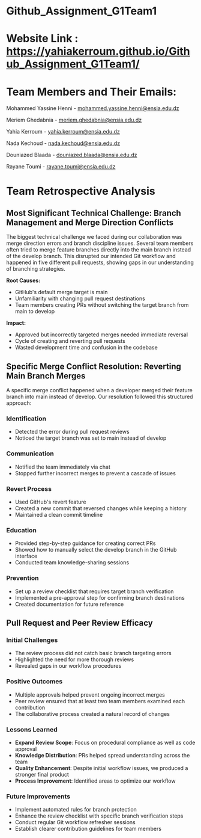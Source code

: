 # Github_Assignment_G1Team1

# Website Link : https://yahiakerroum.github.io/Github_Assignment_G1Team1/

# Team Members and Their Emails:

Mohammed Yassine Henni - mohammed.yassine.henni@ensia.edu.dz

Meriem Ghedabnia - meriem.ghedabnia@ensia.edu.dz

Yahia Kerroum - yahia.kerroum@ensia.edu.dz

Nada Kechoud - nada.kechoud@ensia.edu.dz

Douniazed Blaada - douniazed.blaada@ensia.edu.dz

Rayane Toumi - rayane.toumi@ensia.edu.dz

# Team Retrospective Analysis

## Most Significant Technical Challenge: Branch Management and Merge Direction Conflicts

The biggest technical challenge we faced during our collaboration was merge direction errors and branch discipline issues. Several team members often tried to merge feature branches directly into the main branch instead of the develop branch. This disrupted our intended Git workflow and happened in five different pull requests, showing gaps in our understanding of branching strategies.

**Root Causes:**
- GitHub's default merge target is main
- Unfamiliarity with changing pull request destinations
- Team members creating PRs without switching the target branch from main to develop

**Impact:**
- Approved but incorrectly targeted merges needed immediate reversal
- Cycle of creating and reverting pull requests
- Wasted development time and confusion in the codebase

## Specific Merge Conflict Resolution: Reverting Main Branch Merges

A specific merge conflict happened when a developer merged their feature branch into main instead of develop. Our resolution followed this structured approach:

### Identification
- Detected the error during pull request reviews
- Noticed the target branch was set to main instead of develop

### Communication
- Notified the team immediately via chat
- Stopped further incorrect merges to prevent a cascade of issues

### Revert Process
- Used GitHub's revert feature
- Created a new commit that reversed changes while keeping a history
- Maintained a clean commit timeline

### Education
- Provided step-by-step guidance for creating correct PRs
- Showed how to manually select the develop branch in the GitHub interface
- Conducted team knowledge-sharing sessions

### Prevention
- Set up a review checklist that requires target branch verification
- Implemented a pre-approval step for confirming branch destinations
- Created documentation for future reference

## Pull Request and Peer Review Efficacy

### Initial Challenges
- The review process did not catch basic branch targeting errors
- Highlighted the need for more thorough reviews
- Revealed gaps in our workflow procedures

### Positive Outcomes
- Multiple approvals helped prevent ongoing incorrect merges
- Peer review ensured that at least two team members examined each contribution
- The collaborative process created a natural record of changes

### Lessons Learned
- **Expand Review Scope**: Focus on procedural compliance as well as code approval
- **Knowledge Distribution**: PRs helped spread understanding across the team
- **Quality Enhancement**: Despite initial workflow issues, we produced a stronger final product
- **Process Improvement**: Identified areas to optimize our workflow

### Future Improvements
- Implement automated rules for branch protection
- Enhance the review checklist with specific branch verification steps
- Conduct regular Git workflow refresher sessions
- Establish clearer contribution guidelines for team members
